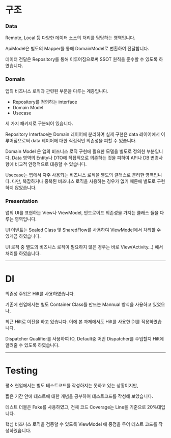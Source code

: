 # 구조

### **Data**

Remote, Local 등 다양한 데이터 소스의 처리를 담당하는 영역입니다.

ApiModel은 별도의 Mapper를 통해 DomainModel로 변환하여 전달합니다.

데이터 전달은 Repository를 통해 이루어짐으로써 SSOT 원칙을 준수할 수 있도록 하였습니다.

### Domain

앱의 비즈니스 로직과 관련된 부분을 다루는 계층입니다.

- Repository를 정의하는 interface
- Domain Model
- Usecase

세 가지 패키지로 구분되어 있습니다.

Repository Interface는 Domain 레이어에 분리하여 실제 구현은 data 레이어에서 이루어짐으로써 data 레이어에 대한 직접적인 의존성을 피할 수 있습니다.

Domain Model 은 앱의 비즈니스 로직 구현에 필요한 모델을 별도로 정의한 부분입니다. Data 영역의 Entity나 DTO에 직접적으로 의존하는 것을 피하여 API나 DB 변경사항에 비교적 안정적으로 대응할 수 있습니다.

Usecase는 앱에서 자주 사용되는 비즈니스 로직을 별도의 클래스로 분리한 영역입니다. 다만, 복잡하거나 중복된 비즈니스 로직을 사용하는 경우가 없기 때문에 별도로 구현하지 않았습니다.

### Presentation

앱의 UI를 표현하는 View나 ViewModel, 안드로이드 의존성을 가지는 클래스 들을 다루는 영역입니다.

UI 이벤트는 Sealed Class 및 SharedFlow를 사용하여 ViewModel에서 처리할 수 있게끔 하였습니다.

UI 로직 중 별도의 비즈니스 로직이 필요하지 않은 경우는 바로 View(Activity…) 에서 처리를 하였습니다.

---

# DI

의존성 주입은 Hilt를 사용하였습니다.

기존에 현업에서는 별도 Container Class를 만드는 Mannual 방식을 사용하고 있었으나,

최근 Hilt로 이전을 하고 있습니다. 이에 본 과제에서도 Hilt를 사용한 DI를 적용하였습니다.

Dispatcher Qualifier를 사용하여 IO, Default중 어떤 Dispatcher를 주입할지 Hilt에 알려줄 수 있도록 하였습니다.

---

# Testing

평소 현업에서는 별도 테스트코드를 작성하지는 못하고 있는 상황이지만,

짧은 기간 안에 테스트에 대한 개념을 공부하여 테스트코드를 작성해 보았습니다.

테스트 더블은 Fake를 사용하였고, 전체 코드 Coverage는 Line을 기준으로 20%대입니다.

핵심 비즈니스 로직을 검증할 수 있도록 ViewModel 에 중점을 두어 테스트 코드를 작성하였습니다.
